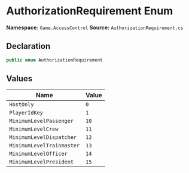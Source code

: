 # AuthorizationRequirement Enum

**Namespace:** `Game.AccessControl`
**Source:** `AuthorizationRequirement.cs`

## Declaration

```csharp
public enum AuthorizationRequirement
```

## Values

| Name | Value |
|------|-------|
| `HostOnly` | `0` |
| `PlayerIdKey` | `1` |
| `MinimumLevelPassenger` | `10` |
| `MinimumLevelCrew` | `11` |
| `MinimumLevelDispatcher` | `12` |
| `MinimumLevelTrainmaster` | `13` |
| `MinimumLevelOfficer` | `14` |
| `MinimumLevelPresident` | `15` |

